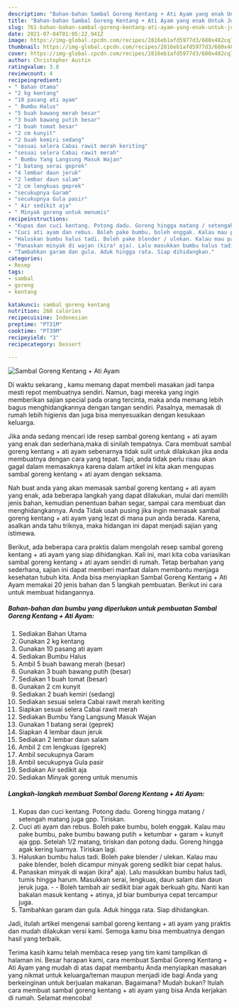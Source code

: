 ```yaml
---
description: "Bahan-bahan Sambal Goreng Kentang + Ati Ayam yang enak Untuk Jualan"
title: "Bahan-bahan Sambal Goreng Kentang + Ati Ayam yang enak Untuk Jualan"
slug: 761-bahan-bahan-sambal-goreng-kentang-ati-ayam-yang-enak-untuk-jualan
date: 2021-07-04T01:05:22.941Z
image: https://img-global.cpcdn.com/recipes/2816eb1afd5977d3/680x482cq70/sambal-goreng-kentang-ati-ayam-foto-resep-utama.jpg
thumbnail: https://img-global.cpcdn.com/recipes/2816eb1afd5977d3/680x482cq70/sambal-goreng-kentang-ati-ayam-foto-resep-utama.jpg
cover: https://img-global.cpcdn.com/recipes/2816eb1afd5977d3/680x482cq70/sambal-goreng-kentang-ati-ayam-foto-resep-utama.jpg
author: Christopher Austin
ratingvalue: 3.8
reviewcount: 4
recipeingredient:
- " Bahan Utama"
- "2 kg kentang"
- "10 pasang ati ayam"
- " Bumbu Halus"
- "5 buah bawang merah besar"
- "3 buah bawang putih besar"
- "1 buah tomat besar"
- "2 cm kunyit"
- "2 buah kemiri sedang"
- "sesuai selera Cabai rawit merah keriting"
- "sesuai selera Cabai rawit merah"
- " Bumbu Yang Langsung Masuk Wajan"
- "1 batang serai geprek"
- "4 lembar daun jeruk"
- "2 lembar daun salam"
- "2 cm lengkuas geprek"
- "secukupnya Garam"
- "secukupnya Gula pasir"
- " Air sedikit aja"
- " Minyak goreng untuk menumis"
recipeinstructions:
- "Kupas dan cuci kentang. Potong dadu. Goreng hingga matang / setengah matang juga gpp. Tiriskan."
- "Cuci ati ayam dan rebus. Boleh pake bumbu, boleh enggak. Kalau mau pake bumbu, pake bumbu bawang putih + ketumbar + garam + kunyit aja gpp. Setelah 1/2 matang, tiriskan dan potong dadu. Goreng hingga agak kering luarnya. Tiriskan lagi."
- "Haluskan bumbu halus tadi. Boleh pake blender / ulekan. Kalau mau pake blender, boleh dicampur minyak goreng sedikit biar cepat halus."
- "Panaskan minyak di wajan (kira² aja). Lalu masukkan bumbu halus tadi, tumis hingga harum. Masukkan serai, lengkuas, daun salam dan daun jeruk juga.  Boleh tambah air sedikit biar agak berkuah gitu. Nanti kan bakalan masuk kentang + atinya, jd biar bumbunya cepat tercampur juga."
- "Tambahkan garam dan gula. Aduk hingga rata. Siap dihidangkan."
categories:
- Resep
tags:
- sambal
- goreng
- kentang

katakunci: sambal goreng kentang 
nutrition: 268 calories
recipecuisine: Indonesian
preptime: "PT31M"
cooktime: "PT39M"
recipeyield: "3"
recipecategory: Dessert

---
```



![Sambal Goreng Kentang + Ati Ayam](https://img-global.cpcdn.com/recipes/2816eb1afd5977d3/680x482cq70/sambal-goreng-kentang-ati-ayam-foto-resep-utama.jpg)

Di waktu  sekarang , kamu memang dapat membeli masakan jadi tanpa mesti repot membuatnya sendiri. Namun, bagi mereka yang ingin memberikan sajian special pada orang tercinta, maka anda memang lebih bagus menghidangkannya dengan tangan sendiri. Pasalnya, memasak di rumah lebih higienis dan juga bisa menyesuaikan dengan kesukaan keluarga.

Jika anda sedang mencari ide resep sambal goreng kentang + ati ayam yang enak dan sederhana,maka di sinilah tempatnya. Cara membuat sambal goreng kentang + ati ayam  sebenarnya tidak sulit untuk dilakukan jika anda membuatnya dengan cara yang tepat. Tapi, anda tidak perlu risau akan gagal dalam memasaknya 
karena dalam artikel ini kita akan mengupas sambal goreng kentang + ati ayam dengan seksama.  



Nah buat anda yang akan memasak sambal goreng kentang + ati ayam yang enak, ada beberapa langkah yang dapat dilakukan, mulai dari memilih jenis bahan, kemudian penentuan bahan segar, sampai cara membuat dan menghidangkannya. Anda Tidak usah pusing jika ingin memasak sambal goreng kentang + ati ayam yang lezat di mana pun anda berada. Karena, asalkan anda  tahu triknya, maka hidangan ini dapat menjadi sajian yang istimewa.

Berikut, ada beberapa cara praktis  dalam mengolah resep sambal goreng kentang + ati ayam yang siap dihidangkan. Kali ini, mari kita coba variasikan sambal goreng kentang + ati ayam sendiri di rumah. Tetap berbahan yang sederhana, sajian ini dapat memberi manfaat dalam membantu menjaga kesehatan tubuh kita. Anda bisa menyiapkan Sambal Goreng Kentang + Ati Ayam memakai 20 jenis bahan dan 5 langkah pembuatan. Berikut ini cara untuk membuat hidangannya.

<!--inarticleads1-->

##### Bahan-bahan dan bumbu yang diperlukan untuk pembuatan Sambal Goreng Kentang + Ati Ayam:

1. Sediakan  Bahan Utama
1. Gunakan 2 kg kentang
1. Gunakan 10 pasang ati ayam
1. Sediakan  Bumbu Halus
1. Ambil 5 buah bawang merah (besar)
1. Gunakan 3 buah bawang putih (besar)
1. Sediakan 1 buah tomat (besar)
1. Gunakan 2 cm kunyit
1. Sediakan 2 buah kemiri (sedang)
1. Sediakan sesuai selera Cabai rawit merah keriting
1. Siapkan sesuai selera Cabai rawit merah
1. Sediakan  Bumbu Yang Langsung Masuk Wajan
1. Gunakan 1 batang serai (geprek)
1. Siapkan 4 lembar daun jeruk
1. Sediakan 2 lembar daun salam
1. Ambil 2 cm lengkuas (geprek)
1. Ambil secukupnya Garam
1. Ambil secukupnya Gula pasir
1. Sediakan  Air sedikit aja
1. Sediakan  Minyak goreng untuk menumis




<!--inarticleads2-->

##### Langkah-langkah membuat Sambal Goreng Kentang + Ati Ayam:

1. Kupas dan cuci kentang. Potong dadu. Goreng hingga matang / setengah matang juga gpp. Tiriskan.
1. Cuci ati ayam dan rebus. Boleh pake bumbu, boleh enggak. Kalau mau pake bumbu, pake bumbu bawang putih + ketumbar + garam + kunyit aja gpp. Setelah 1/2 matang, tiriskan dan potong dadu. Goreng hingga agak kering luarnya. Tiriskan lagi.
1. Haluskan bumbu halus tadi. Boleh pake blender / ulekan. Kalau mau pake blender, boleh dicampur minyak goreng sedikit biar cepat halus.
1. Panaskan minyak di wajan (kira² aja). Lalu masukkan bumbu halus tadi, tumis hingga harum. Masukkan serai, lengkuas, daun salam dan daun jeruk juga. -  - Boleh tambah air sedikit biar agak berkuah gitu. Nanti kan bakalan masuk kentang + atinya, jd biar bumbunya cepat tercampur juga.
1. Tambahkan garam dan gula. Aduk hingga rata. Siap dihidangkan.




Jadi, itulah artikel mengenai  sambal goreng kentang + ati ayam  yang praktis dan mudah dilakukan versi kami. Semoga kamu bisa membuatnya dengan hasil yang terbaik. 

Terima kasih kamu telah membaca resep yang tim kami tampilkan di halaman ini. Besar harapan kami, cara membuat  Sambal Goreng Kentang + Ati Ayam yang mudah di atas dapat membantu Anda menyiapkan masakan yang nikmat untuk keluarga/teman maupun menjadi ide bagi Anda yang berkeinginan untuk berjualan makanan. Bagaimana? Mudah bukan? Itulah cara membuat sambal goreng kentang + ati ayam yang bisa Anda kerjakan di rumah. Selamat mencoba!

